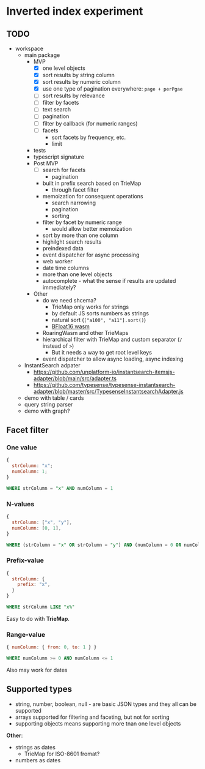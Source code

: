 # Inverted index experiment

## TODO

- workspace
  - main package
    - MVP
      - [x] one level objects
      - [x] sort results by string column
      - [x] sort results by numeric column
      - [x] use one type of pagination everywhere: `page + perPgae`
      - [ ] sort results by relevance
      - [ ] filter by facets
      - [ ] text search
      - [ ] pagination
      - [ ] filter by callback (for numeric ranges)
      - [ ] facets
        - sort facets by frequency, etc.
        - limit
    - tests
    - typescript signature
    - Post MVP
      - [ ] search for facets
        - pagination
      - built in prefix search based on TrieMap
        - through facet filter
      - memoization for consequent operations
        - search narrowing
        - pagination
        - sorting
      - filter by facet by numeric range
        - would allow better memoization
      - sort by more than one column
      - highilght search results
      - preindexed data
      - event dispatcher for async processing
      - web worker
      - date time columns
      - more than one level objects
      - autocomplete - what the sense if results are updated immediately?
    - Other
      - do we need shcema?
        - TrieMap only works for strings
        - by default JS sorts numbers as strings
        - natural sort (`["a100", "a11"].sort()`)
        - [BFloat16 wasm](https://github.com/tc39/proposal-float16array/issues/7)
      - RoaringWasm and other TrieMaps
      - hierarchical filter with TrieMap and custom separator (`/` instead of `>`)
        - But it needs a way to get root level keys
      - event dispatcher to allow async loading, async indexing
  - InstantSearch adpater
    - https://github.com/unplatform-io/instantsearch-itemsjs-adapter/blob/main/src/adapter.ts
    - https://github.com/typesense/typesense-instantsearch-adapter/blob/master/src/TypesenseInstantsearchAdapter.js
  - demo with table / cards
  - query string parser
  - demo with graph?

## Facet filter

### One value

```js
{
  strColumn: "x";
  numColumn: 1;
}
```

```sql
WHERE strColumn = "x" AND numColumn = 1
```

### N-values

```js
{
  strColumn: ["x", "y"],
  numColumn: [0, 1],
}
```

```sql
WHERE (strColumn = "x" OR strColumn = "y") AND (numColumn = 0 OR numColumn = 1)
```

### Prefix-value

```js
{
  strColumn: {
    prefix: "x",
  }
}
```

```sql
WHERE strColumn LIKE "x%"
```

Easy to do with **TrieMap**.

### Range-value

```js
{ numColumn: { from: 0, to: 1 } }
```

```sql
WHERE numColumn >= 0 AND numColumn <= 1
```

Also may work for dates

## Supported types

- string, number, boolean, null - are basic JSON types and they all can be supported
- arrays supported for filtering and faceting, but not for sorting
- supporting objects means supporting more tnan one level objects

**Other**:

- strings as dates
  - TrieMap for ISO-8601 fromat?
- numbers as dates
